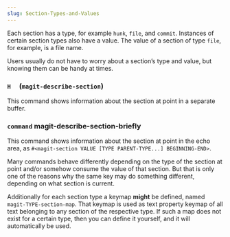 ```yaml
---
slug: Section-Types-and-Values
---
```


Each section has a type, for example `hunk`, `file`, and `commit`. Instances of certain section types also have a value. The value of a section of type `file`, for example, is a file name.

Users usually do not have to worry about a section’s type and value, but knowing them can be handy at times.

### `H`     (`magit-describe-section`)

This command shows information about the section at point in a separate buffer.

### <span className="tag command">`command`</span> **magit-describe-section-briefly**

This command shows information about the section at point in the echo area, as `#<magit-section VALUE [TYPE PARENT-TYPE...] BEGINNING-END>`.

Many commands behave differently depending on the type of the section at point and/or somehow consume the value of that section. But that is only one of the reasons why the same key may do something different, depending on what section is current.

Additionally for each section type a keymap **might** be defined, named `magit-TYPE-section-map`. That keymap is used as text property keymap of all text belonging to any section of the respective type. If such a map does not exist for a certain type, then you can define it yourself, and it will automatically be used.
